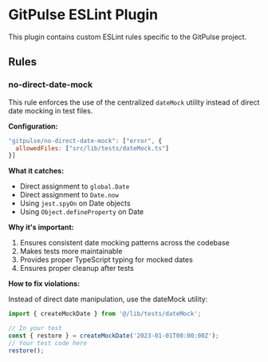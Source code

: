 # GitPulse ESLint Plugin

This plugin contains custom ESLint rules specific to the GitPulse project.

## Rules

### no-direct-date-mock

This rule enforces the use of the centralized `dateMock` utility instead of direct date mocking in test files.

**Configuration:**

```javascript
"gitpulse/no-direct-date-mock": ["error", {
  allowedFiles: ["src/lib/tests/dateMock.ts"]
}]
```

**What it catches:**

- Direct assignment to `global.Date`
- Direct assignment to `Date.now`
- Using `jest.spyOn` on Date objects
- Using `Object.defineProperty` on Date

**Why it's important:**

1. Ensures consistent date mocking patterns across the codebase
2. Makes tests more maintainable
3. Provides proper TypeScript typing for mocked dates
4. Ensures proper cleanup after tests

**How to fix violations:**

Instead of direct date manipulation, use the dateMock utility:

```typescript
import { createMockDate } from '@/lib/tests/dateMock';

// In your test
const { restore } = createMockDate('2023-01-01T00:00:00Z');
// Your test code here
restore();
```